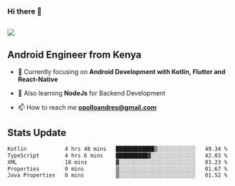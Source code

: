 ### Hi there 👋
<h2 align="left"><img src="https://readme-typing-svg.herokuapp.com?color='blue'&lines=I'm+Andrew+Opollo😊;Welcome+to+my+Github😜"> </h2>

## Android Engineer from Kenya


- 🌱 Currently focusing on **Android Development with Kotlin, Flutter and React-Native**

- 🔭 Also learning **NodeJs** for Backend Development

- 📫 How to reach me **opolloandres@gmail.com**


## Stats Update
<!--START_SECTION:waka-->

```txt
Kotlin            4 hrs 48 mins   ████████████▒░░░░░░░░░░░░   49.34 %
TypeScript        4 hrs 6 mins    ██████████▓░░░░░░░░░░░░░░   42.03 %
XML               18 mins         ▓░░░░░░░░░░░░░░░░░░░░░░░░   03.23 %
Properties        9 mins          ▒░░░░░░░░░░░░░░░░░░░░░░░░   01.67 %
Java Properties   8 mins          ▒░░░░░░░░░░░░░░░░░░░░░░░░   01.52 %
```

<!--END_SECTION:waka-->


